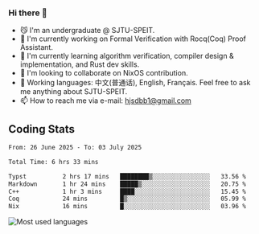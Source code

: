 ### Hi there 👋

<!--
**definfo/definfo** is a ✨ _special_ ✨ repository because its `README.md` (this file) appears on your GitHub profile.

Here are some ideas to get you started:

- 🔭 I’m currently working on ...
- 🌱 I’m currently learning ...
- 👯 I’m looking to collaborate on ...
- 🤔 I’m looking for help with ...
- 💬 Ask me about ...
- 📫 How to reach me: ...
- 😄 Pronouns: ...
- ⚡ Fun fact: ...
-->

- 😼 I'm an undergraduate @ SJTU-SPEIT.
- 🔭 I'm currently working on Formal Verification with Rocq(Coq) Proof Assistant.
- 🌱 I'm currently learning algorithm verification, compiler design & implementation, and Rust dev skills.
- 👯 I'm looking to collaborate on NixOS contribution.
- 💬 Working languages: 中文(普通话), English, Français. Feel free to ask me anything about SJTU-SPEIT.
- 📫 How to reach me via e-mail: hjsdbb1@gmail.com

## Coding Stats

<!--START_SECTION:waka-->

```txt
From: 26 June 2025 - To: 03 July 2025

Total Time: 6 hrs 33 mins

Typst          2 hrs 17 mins   ████████▒░░░░░░░░░░░░░░░░   33.56 %
Markdown       1 hr 24 mins    █████▒░░░░░░░░░░░░░░░░░░░   20.75 %
C++            1 hr 3 mins     ████░░░░░░░░░░░░░░░░░░░░░   15.45 %
Coq            24 mins         █▒░░░░░░░░░░░░░░░░░░░░░░░   05.99 %
Nix            16 mins         █░░░░░░░░░░░░░░░░░░░░░░░░   03.96 %
```

<!--END_SECTION:waka-->

![Most used languages](https://github-readme-stats.vercel.app/api/top-langs/?username=definfo&layout=donut&theme=dracula&exclude_repo=xv6-labs-2023)
